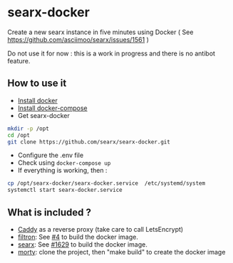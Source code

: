 # searx-docker

Create a new searx instance in five minutes using Docker ( 
See https://github.com/asciimoo/searx/issues/1561 )

Do not use it for now : this is a work in progress and there is no antibot feature.

## How to use it
- [Install docker](https://docs.docker.com/install/)
- [Install docker-compose](https://docs.docker.com/compose/install/)
- Get searx-docker
```sh
mkdir -p /opt
cd /opt
git clone https://github.com/searx/searx-docker.git
```
- Configure the .env file
- Check using ```docker-compose up```
- If everything is working, then :
```sh
cp /opt/searx-docker/searx-docker.service  /etc/systemd/system
systemctl start searx-docker.service
```

## What is included ?

- [Caddy](https://github.com/abiosoft/caddy-docker) as a reverse proxy (take care to call LetsEncrypt)
- [filtron](https://github.com/asciimoo/filtron): See [#4](https://github.com/asciimoo/filtron/pull/4) to build the docker image.
- [searx](https://github.com/asciimoo/searx): See [#1629](https://github.com/asciimoo/searx/pull/1629) to build the docker image.
- [morty](https://github.com/asciimoo/morty): clone the project, then "make build" to create the docker image
